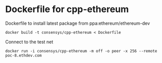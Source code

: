 # Dockerfile for cpp-ethereum
Dockerfile to install latest package from ppa:ethereum/ethereum-dev

    docker build -t consensys/cpp-ethereum < Dockerfile

Connect to the test net

    docker run -i consensys/cpp-ethereum -m off -o peer -x 256 --remote poc-8.ethdev.com
